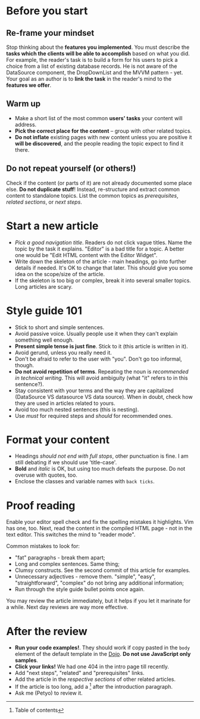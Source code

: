 # Before you start

## Re-frame your mindset

Stop thinking about the **features you implemented**. You must describe the **tasks which the clients will be able to
accomplish** based on what you did. For example, the reader's task is to build a form for his users to pick a choice
from a list of existing database records. He is not aware of the DataSource component, the DropDownList and the MVVM
pattern - yet. Your goal as an author is to **link the task** in the reader's mind to the **features we offer**.

## Warm up

- Make a short list of the most common **users' tasks** your content will address.
- **Pick the correct place for the content** – group with other related topics.
- **Do not inflate** existing pages with new content unless you are positive it **will be
  discovered**, and the people reading the topic expect to find it there.

## Do not repeat yourself (or others!)

Check if the content (or parts of it) are not already documented some place else. **Do not duplicate
stuff**!  Instead, re-structure and extract common content to standalone topics. List the common topics as *prerequisites*,
*related sections*, or *next steps*.

# Start a new article

- *Pick a good navigation title*. Readers do not click vague titles. Name the topic by the task it explains. "Editor" is
  a bad title for a topic. A better one would be "Edit HTML content with the Editor Widget".
- Write down the skeleton of the article - main headings, go into further details if needed. It's OK to change
  that later. This should give you some idea on the scope/size of the article.
- If the skeleton is too big or complex, break it into several smaller topics. Long articles are scary.

# Style guide 101

- Stick to short and simple sentences.
- Avoid passive voice. Usually people use it when they can't explain something well enough.
- **Present simple tense is just fine**. Stick to it (this article is written in it).
- Avoid gerund, unless you really need it.
- Don't be afraid to refer to the user with "you". Don't go too informal, though.
- **Do not avoid repetition of terms**. Repeating the noun is *recommended in technical writing*. This will avoid
  ambiguity (what "it" refers to in this sentence?).
- Stay consistent with your terms and the way they are capitalized (DataSource VS datasource VS data source). When in
  doubt, check how they are used in articles related to yours.
- Avoid too much nested sentences (this is nesting).
- Use *must* for required steps and *should* for recommended ones.

# Format your content

- Headings *should not end with full stops*, other punctuation is fine. I am still debating if we should use 'title-case'.
- **Bold** and *italic* is OK, but using too much defeats the purpose. Do not overuse with quotes, too.
- Enclose the classes and variable names with `back ticks`.

# Proof reading

Enable your editor spell check and fix the spelling mistakes it highlights. Vim has one, too.  Next, read the content in
the compiled HTML page - not in the text editor. This switches the mind to "reader mode".

Common mistakes to look for:
 - "fat" paragraphs - break them apart;
 - Long and complex sentences. Same thing;
 - Clumsy constructs. See the second commit of this article for examples.
 - Unnecessary adjectives - remove them. "simple", "easy", "straightforward", "complex" do not bring any additional
   information;
 - Run through the style guide bullet points once again.

You may review the article immediately, but it helps if you let it marinate for a while. Next day reviews are way more
effective.

# After the review

- **Run your code examples!**. They should work if copy pasted in the `body` element of the default template in the
  [Dojo](http://dojo.telerik.com). **Do not use JavaScript only samples**.
- **Click your links!** We had one 404 in the intro page till recently.
- Add "next steps", "related" and "prerequisites" links.
- Add the article in the *respective sections* of other related articles.
- If the article is too long, add a [^TOC] after the introduction paragraph.
- Ask me (Petyo) to review it.

[^TOC]: Table of contents
